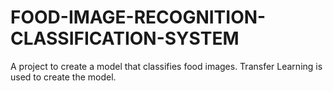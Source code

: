 # FOOD-IMAGE-RECOGNITION-CLASSIFICATION-SYSTEM
A project to create a model that classifies food images. Transfer Learning is used to create the model.
